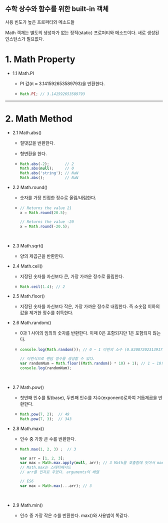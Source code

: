## 수학 상수와 함수를 위한 built-in 객체

사용 빈도가 높은  프로퍼티와 메소드들

Math 객체는 별도의 생성자가 없는 정적(static) 프로퍼티와 메소드이다. 새로 생성된 인스턴스가 필요없다.

# 1. Math Property

  - 1.1 Math.PI 

      - PI 값(π ≈ 3.141592653589793)을 반환한다.

      - ```js
        Math.PI; // 3.141592653589793
        ```




---



# 2. Math Method

  - 2.1 Math.abs()

      - 절댓값을 반환한다.

      - 형변환을 한다.

      - ```js
        Math.abs(-2);       // 2
        Math.abs(null);     // 0
        Math.abs('string'); // NaN
        Math.abs();         // NaN
        ```

  - 2.2 Math.round()

      - 숫자를 가장 인접한 정수로 올림/내림한다.

      - ```js
        // Returns the value 21
        x = Math.round(20.5);

        // Returns the value -20
        x = Math.round(-20.5);
        ```

        ​

  - 2.3 Math.sqrt()

      - 양의 제곱근을 반환한다.

  - 2.4 Math.ceil()

      - 지정된 숫자를 자신보다 큰, 가장 가까운 정수로 올림한다.

      - ```js
        Math.ceil(1.4); // 2
        ```

  - 2.5 Math.floor()

      - 지정된 숫자를 자신보다 작은, 가장 가까운 정수로 내림한다. 즉 소숫점 이하의 값을 제거한 정수를 취득한다.

  - 2.6 Math.random()

      - 0과 1 사이의 임의의 숫자를 반환한다. 이때 0은 포함되지만 1은 포함되지 않는다.

      - ```js
        console.log(Math.random()); // 0 ~ 1 미만의 소수 (0.8208720231391746)

        // 이런식으로 랜덤 정수를 생성할 수 있다.
        var randomNum = Math.floor((Math.random() * 10) + 1); // 1 ~ 10의 정수
        console.log(randomNum);
        ```

        ​

  - 2.7 Math.pow()

      - 첫번째 인수를 밑(base), 두번째 인수를 지수(exponent)로하여 거듭제곱을 반환한다.

      - ```js
        Math.pow(7, 2);  // 49
        Math.pow(7, 3);  // 343
        ```



  - 2.8 Math.max()

      - 인수 중 가장 큰 수를 반환한다.

      - ```js
        Math.max(1, 2, 3) ;  // 3

        var arr = [1, 2, 3];
        var max = Math.max.apply(null, arr); // 3 Math를 호출함에 잇어서 max의 this를 null로 바꿔라
        // Math.max는 스태티메서드 
        // arr를 인자로 주었다. arguments의 배열

        // ES6
        var max = Math.max(...arr); // 3
        ```

        ​

  - 2.9 Math.min()

      - 인수 중 가장 작은 수를 반환한다.  max()와 사용법이 똑같다.


